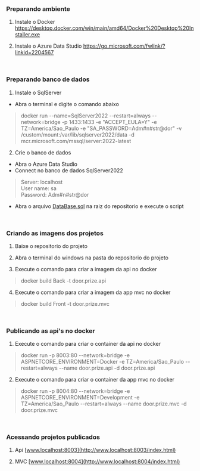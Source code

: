 ### Preparando ambiente

1) Instale o Docker
<https://desktop.docker.com/win/main/amd64/Docker%20Desktop%20Installer.exe>

2) Instale o Azure Data Studio
<https://go.microsoft.com/fwlink/?linkid=2204567>

<br/>

### Preparando banco de dados

1) Instale o SqlServer
* Abra o terminal e digite o comando abaixo
> docker run --name=SqlServer2022 --restart=always --network=bridge -p 1433:1433 -e "ACCEPT_EULA=Y" -e TZ=America/Sao_Paulo -e "SA_PASSWORD=Adm#n#str@dor" -v /custom/mount:/var/lib/sqlserver2022/data -d mcr.microsoft.com/mssql/server:2022-latest

2) Crie o banco de dados
* Abra o Azure Data Studio
* Connect no banco de dados SqlServer2022
> Server: localhost <br/>
> User name: sa <br/>
> Password: Adm#n#str@dor

* Abra o arquivo [DataBase.sql](https://github.com/thiagoautran/Desafio.Sorteio/blob/main/DataBase.sql) na raiz do repositorio e execute o script

<br/>

### Criando as imagens dos projetos

1) Baixe o repositorio do projeto

2) Abra o terminal do windows na pasta do repositorio do projeto

3) Execute o comando para criar a imagem da api no docker
> docker build Back -t door.prize.api

4) Execute o comando para criar a imagem da app mvc no docker
> docker build Front -t door.prize.mvc

<br/>

### Publicando as api's no docker

1) Execute o comando para criar o container da api no docker
> docker run -p 8003:80 --network=bridge -e ASPNETCORE_ENVIRONMENT=Docker -e TZ=America/Sao_Paulo --restart=always --name door.prize.api -d door.prize.api

2) Execute o comando para criar o container da app mvc no docker
> docker run -p 8004:80 --network=bridge -e ASPNETCORE_ENVIRONMENT=Development -e TZ=America/Sao_Paulo --restart=always --name door.prize.mvc -d door.prize.mvc

<br/>

### Acessando projetos publicados

1) Api [www.localhost:8003](http://www.localhost:8003/index.html)

2) MVC [www.localhost:8004](http://www.localhost:8004/index.html)

